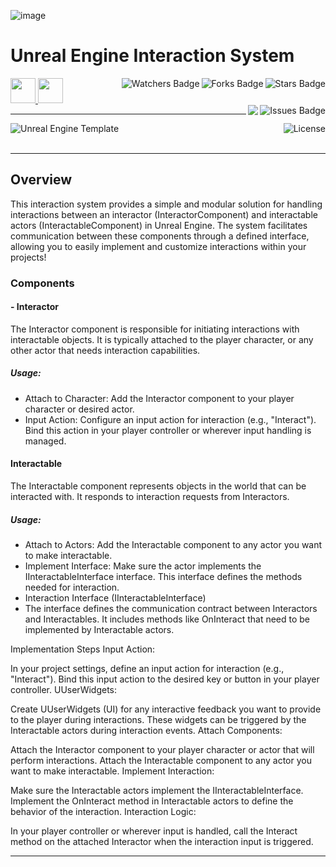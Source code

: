 ![image](https://github.com/JDSherbert/Unreal-Engine-Interaction-System/assets/43964243/1f3c86cb-4b3e-4d19-a609-3716d9c0d247)

# Unreal Engine Interaction System

<!-- Header Start -->
<a href = "https://docs.unrealengine.com/5.3/en-US/"> <img height="40" img width="40" src="https://cdn.simpleicons.org/unrealengine/white"> </a> 
<a href = "https://learn.microsoft.com/en-us/cpp/cpp-language"> <img height="40" img width="40" src="https://cdn.simpleicons.org/c++"> </a>
<img align="right" alt="Stars Badge" src="https://img.shields.io/github/stars/jdsherbert/Unreal-Engine-Interaction-System?label=%E2%AD%90"/>
<img align="right" alt="Forks Badge" src="https://img.shields.io/github/forks/jdsherbert/Unreal-Engine-Interaction-System?label=%F0%9F%8D%B4"/>
<img align="right" alt="Watchers Badge" src="https://img.shields.io/github/watchers/jdsherbert/Unreal-Engine-Interaction-System?label=%F0%9F%91%81%EF%B8%8F"/>
<img align="right" alt="Issues Badge" src="https://img.shields.io/github/issues/jdsherbert/Unreal-Engine-Interaction-System?label=%E2%9A%A0%EF%B8%8F"/>
<img align="right" src="https://hits.seeyoufarm.com/api/count/incr/badge.svg?url=https%3A%2F%2Fgithub.com%2FJDSherbert%2FUnreal-Engine-Interaction-System%2Fhit-counter%2FREADME&count_bg=%2379C83D&title_bg=%23555555&labelColor=0E1128&title=🔍&style=for-the-badge">
<!-- Header End --> 

-----------------------------------------------------------------------

<a href="https://docs.unrealengine.com/5.3/en-US/"> 
  <img align="left" alt="Unreal Engine Template" src="https://img.shields.io/badge/Unreal%20Engine%20Component-black?style=for-the-badge&logo=unrealengine&logoColor=white&color=black&labelColor=black"> </a>
  
<a href="https://choosealicense.com/licenses/mit/"> 
  <img align="right" alt="License" src="https://img.shields.io/badge/License%20:%20MIT-black?style=for-the-badge&logo=mit&logoColor=white&color=black&labelColor=black"> </a>
  
<br></br>

-----------------------------------------------------------------------
## Overview
This interaction system provides a simple and modular solution for handling interactions between an interactor (InteractorComponent) and interactable actors (InteractableComponent) in Unreal Engine. The system facilitates communication between these components through a defined interface, allowing you to easily implement and customize interactions within your projects!

### Components
#### - Interactor
The Interactor component is responsible for initiating interactions with interactable objects. It is typically attached to the player character, or any other actor that needs interaction capabilities.

##### Usage:
- Attach to Character: Add the Interactor component to your player character or desired actor.
- Input Action: Configure an input action for interaction (e.g., "Interact"). Bind this action in your player controller or wherever input handling is managed.

#### Interactable
The Interactable component represents objects in the world that can be interacted with. It responds to interaction requests from Interactors.

##### Usage:
- Attach to Actors: Add the Interactable component to any actor you want to make interactable.
- Implement Interface: Make sure the actor implements the IInteractableInterface interface. This interface defines the methods needed for interaction.
- Interaction Interface (IInteractableInterface)
- The interface defines the communication contract between Interactors and Interactables. It includes methods like OnInteract that need to be implemented by Interactable actors.

Implementation Steps
Input Action:

In your project settings, define an input action for interaction (e.g., "Interact").
Bind this input action to the desired key or button in your player controller.
UUserWidgets:

Create UUserWidgets (UI) for any interactive feedback you want to provide to the player during interactions.
These widgets can be triggered by the Interactable actors during interaction events.
Attach Components:

Attach the Interactor component to your player character or actor that will perform interactions.
Attach the Interactable component to any actor you want to make interactable.
Implement Interaction:

Make sure the Interactable actors implement the IInteractableInterface.
Implement the OnInteract method in Interactable actors to define the behavior of the interaction.
Interaction Logic:

In your player controller or wherever input is handled, call the Interact method on the attached Interactor when the interaction input is triggered.

-----------------------------------------------------------------------


